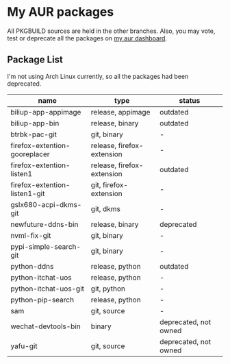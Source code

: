# My AUR packages

All PKGBUILD sources are held in the other branches. Also, you may vote, test or deprecate all the packages on [my aur dashboard](https://aur.archlinux.org/packages?K=Lehmaning&SeB=m).

## Package List

I'm not using Arch Linux currently, so all the packages had been deprecated.

| name                          | type                        | status            |
| ----------------------------- | --------------------------- | ----------------- |
| biliup-app-appimage           | release, appimage           | outdated          |
| biliup-app-bin                | release, binary             | outdated          |
| btrbk-pac-git                 | git, binary                 | -                 |
| firefox-extention-gooreplacer | release, firefox-extension  | -           |
| firefox-extention-listen1     | release, firefox-extension  | outdated          |
| firefox-extention-listen1-git | git, firefox-extension      | -                 |
| gslx680-acpi-dkms-git         | git, dkms                   | -                 |
| newfuture-ddns-bin            | release, binary             | deprecated        |
| nvml-fix-git                  | git, binary                 | -                 |
| pypi-simple-search-git        | git, binary                 | -                 |
| python-ddns                   | release, python             | outdated          |
| python-itchat-uos             | release, python             | -           |
| python-itchat-uos-git         | git, python                 | -                 |
| python-pip-search             | release, python             | -                 |
| sam                           | git, source                 | -                 |
| wechat-devtools-bin           | binary                      | deprecated, not owned        |
| yafu-git                      | git, source                 | deprecated, not owned        |
